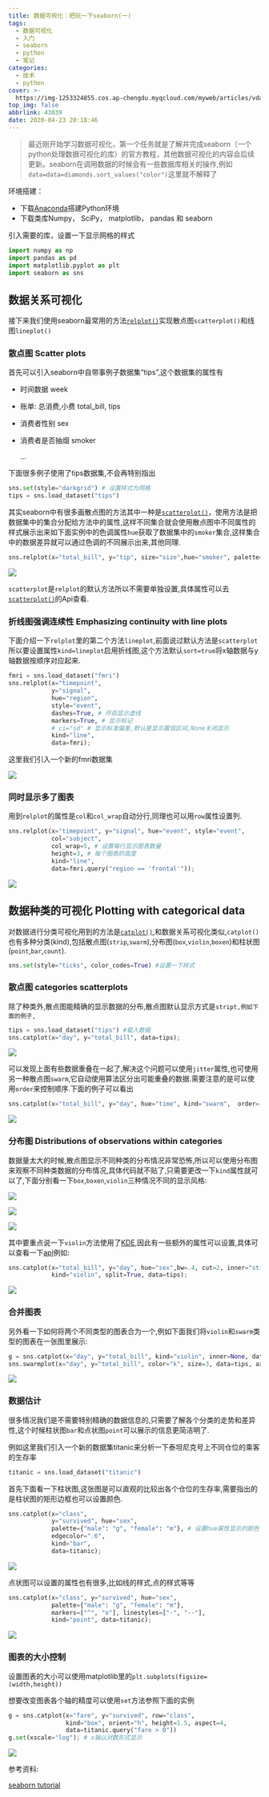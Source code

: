```yaml
---
title: 数据可视化：把玩一下seaborn(一)
tags:
  - 数据可视化
  - 入门
  - seaborn
  - python
  - 笔记
categories:
  - 技术
  - python
cover: >-
  https://img-1253324855.cos.ap-chengdu.myqcloud.com/myweb/articles/vda/IMG_3410.JPG
top_img: false
abbrlink: 43039
date: 2020-04-23 20:18:46
---
```



> 最近刚开始学习数据可视化，第一个任务就是了解并完成seaborn（一个python处理数据可视化的库）的官方教程，其他数据可视化的内容会后续更新。seaborn在调用数据的时候会有一些数据库相关的操作,例如`data=data=diamonds.sort_values("color")`这里就不解释了

环境搭建：

* 下载[Anaconda](https://www.anaconda.com/distribution/)搭建Python环境
* 下载类库Numpy， SciPy， matplotlib， pandas 和 seaborn

引入需要的库，设置一下显示网格的样式

```python
import numpy as np
import pandas as pd
import matplotlib.pyplot as plt
import seaborn as sns
```


## 数据关系可视化



接下来我们使用seaborn最常用的方法[`relplot()`](https://seaborn.pydata.org/generated/seaborn.relplot.html#seaborn.relplot)实现散点图`scatterplot()`和线图`lineplot()`

### 散点图 Scatter plots

首先可以引入seaborn中自带事例子数据集“tips”,这个数据集的属性有

* 时间数据 week

* 账单: 总消费,小费 total_bill, tips

* 消费者性别 sex

* 消费者是否抽烟 smoker

  ... 

下面很多例子使用了tips数据集,不会再特别指出

```python
sns.set(style="darkgrid") # 设置样式为网格
tips = sns.load_dataset("tips")
```

其实seaborn中有很多画散点图的方法其中一种是[`scatterplot()`](https://seaborn.pydata.org/generated/seaborn.scatterplot.html#seaborn.scatterplot)，使用方法是把数据集中的集合分配给方法中的属性,这样不同集合就会使用散点图中不同属性的样式展示出来如下面实例中的色调属性`hue`获取了数据集中的`smoker`集合,这样集合中的数据差异就可以通过色调的不同展示出来,其他同理.

```python
sns.relplot(x="total_bill", y="tip", size="size",hue="smoker", palette="ch:r=-.5,l=.75",  style="time",sizes=(15, 200), data=tips);
```

![](https://img-1253324855.cos.ap-chengdu.myqcloud.com/myweb/articles/vda/20200423194837.png)



`scatterplot`是`relplot`的默认方法所以不需要单独设置,具体属性可以去[`scatterplot()`](https://seaborn.pydata.org/generated/seaborn.scatterplot.html#seaborn.scatterplot)的Api查看.



### 折线图强调连续性 Emphasizing continuity with line plots

下面介绍一下`relplot`里的第二个方法`lineplot`,前面说过默认方法是`scatterplot`所以要设置属性`kind=lineplot`启用折线图,这个方法默认`sort=true`将x轴数据与y轴数据按顺序对应起来.

```python
fmri = sns.load_dataset("fmri")
sns.relplot(x="timepoint", 
            y="signal",
            hue="region", 
            style="event",
            dashes=True, # 开启显示虚线
            markers=True, # 显示标记
          	# ci="sd" # 显示标准偏差,默认是显示置信区间,None关闭显示
            kind="line", 
            data=fmri);
```
这里我们引入一个新的fmri数据集

![](https://img-1253324855.cos.ap-chengdu.myqcloud.com/myweb/articles/vda/20200423194924.png)

 

### 同时显示多了图表

用到`relplot`的属性是`col`和`col_wrap`自动分行,同理也可以用`row`属性设置列.

```python
sns.relplot(x="timepoint", y="signal", hue="event", style="event",
            col="subject", 
            col_wrap=5, # 设置每行显示图表数量
            height=3, # 每个图表的高度 
            kind="line",
            data=fmri.query("region == 'frontal'"));
```



![](https://img-1253324855.cos.ap-chengdu.myqcloud.com/myweb/articles/vda/20200423195006.png)



## 数据种类的可视化 Plotting with categorical data

对数据进行分类可视化用到的方法是[`catplot()`](https://seaborn.pydata.org/generated/seaborn.catplot.html#seaborn.catplot),和数据关系可视化类似,`catplot()`也有多种分类(kind),包括散点图(`strip`,`swarm`),分布图(`box`,`violin`,`boxen`)和柱状图(`point`,`bar`,`count`).

```python
sns.set(style="ticks", color_codes=True) #设置一下样式
```



### 散点图 categories scatterplots

除了种类外,散点图能精确的显示数据的分布,散点图默认显示方式是`stript,例如下面的例子,`

```python
tips = sns.load_dataset("tips") #载入数据
sns.catplot(x="day", y="total_bill", data=tips); 
```

![](https://img-1253324855.cos.ap-chengdu.myqcloud.com/myweb/articles/vda/20200423195034.png)

可以发现上面有些数据重叠在一起了,解决这个问题可以使用`jitter`属性,也可使用另一种散点图`swarm`,它自动使用算法区分出可能重叠的数据.需要注意的是可以使用`order`来控制顺序.下面的例子可以看出

```python
sns.catplot(x="total_bill", y="day", hue="time", kind="swarm",  order=["Sun", "Sat","Fri","Thur"], data=tips);
```

![](https://img-1253324855.cos.ap-chengdu.myqcloud.com/myweb/articles/vda/20200423195054.png)

### 分布图 Distributions of observations within categories

 数据量太大的时候,散点图显示不同种类的分布情况非常恐怖,所以可以使用分布图来观察不同种类数据的分布情况,具体代码就不贴了,只需要更改一下`kind`属性就可以了,下面分别看一下`box`,`boxen`,`violin`三种情况不同的显示风格:

![](https://img-1253324855.cos.ap-chengdu.myqcloud.com/myweb/articles/vda/20200423195117.png)

![](https://img-1253324855.cos.ap-chengdu.myqcloud.com/myweb/articles/vda/20200423195152.png)

![](https://img-1253324855.cos.ap-chengdu.myqcloud.com/myweb/articles/vda/20200423195213.png)

其中要重点说一下`violin`方法使用了[KDE](https://en.wikipedia.org/wiki/Kernel_density_estimation),因此有一些额外的属性可以设置,具体可以查看一下[api](https://seaborn.pydata.org/generated/seaborn.violinplot.html#seaborn.violinplot)例如:

```python
sns.catplot(x="total_bill", y="day", hue="sex",bw=.4, cut=2, inner="stick",
            kind="violin", split=True, data=tips);
```

![](https://img-1253324855.cos.ap-chengdu.myqcloud.com/myweb/articles/vda/20200423195310.png)







### 合并图表

另外看一下如何将两个不同类型的图表合为一个,例如下面我们将`violin`和`swarm`类型的图表在一张图里展示:

```python
g = sns.catplot(x="day", y="total_bill", kind="violin", inner=None, data=tips)
sns.swarmplot(x="day", y="total_bill", color="k", size=3, data=tips, ax=g.ax);
```



![](https://img-1253324855.cos.ap-chengdu.myqcloud.com/myweb/articles/vda/20200423195326.png)

### 数据估计

很多情况我们是不需要特别精确的数据信息的,只需要了解各个分类的走势和差异性,这个时候柱状图`bar`和点状图`point`可以展示的信息更简洁明了.

例如这里我们引入一个新的数据集titanic来分析一下泰坦尼克号上不同仓位的乘客的生存率

```python
titanic = sns.load_dataset("titanic")
```

首先下面看一下柱状图,这张图是可以直观的比较出各个仓位的生存率,需要指出的是柱状图的矩形边框也可以设置颜色.

```python
sns.catplot(x="class", 
            y="survived", hue="sex",
            palette={"male": "g", "female": "m"}, # 设置hue属性显示的颜色
            edgecolor=".6",
            kind="bar", 
            data=titanic);
```

![](https://img-1253324855.cos.ap-chengdu.myqcloud.com/myweb/articles/vda/20200423200632.png)

点状图可以设置的属性也有很多,比如线的样式,点的样式等等

```python
sns.catplot(x="class", y="survived", hue="sex",
            palette={"male": "g", "female": "m"},
            markers=["^", "o"], linestyles=["-", "--"],
            kind="point", data=titanic);
```

![](https://img-1253324855.cos.ap-chengdu.myqcloud.com/myweb/articles/vda/20200423200918.png)

### 图表的大小控制

设置图表的大小可以使用matplotlib里的`plt.subplots(figsize=(width,height))`

想要改变图表各个轴的精度可以使用`set`方法参照下面的实例

```python
g = sns.catplot(x="fare", y="survived", row="class",
                kind="box", orient="h", height=1.5, aspect=4,
                data=titanic.query("fare > 0"))
g.set(xscale="log"); # x轴以对数形式显示
```

![](https://img-1253324855.cos.ap-chengdu.myqcloud.com/myweb/articles/vda/20200423201349.png)



参考资料:

[seaborn tutorial](https://seaborn.pydata.org/tutorial.html)
